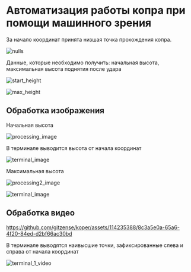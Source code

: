# Автоматизация работы копра при помощи машинного зрения

За начало координат принята низшая точка прохождения копра.

![nulls](https://github.com/gitzense/koper/assets/114235388/9dc17757-961d-414e-923b-061353ae6edf)

Данные, которые необходимо получить: начальная высота, максимальная высота поднятия после удара

![start_height](https://github.com/gitzense/koper/assets/114235388/6db95678-2c1e-4fae-b83e-152e48c2bce2) 

![max_height](https://github.com/gitzense/koper/assets/114235388/24026a61-16a6-4f58-aaf5-c552b0bce04d)

## Обработка изображения

Начальная высота

![processing_image](https://github.com/gitzense/koper/assets/114235388/d5244162-45be-402b-bf5c-79bd39056400)

В терминале выводится высота от начала координат

![terminal_image](https://github.com/gitzense/koper/assets/114235388/eec33bab-dbb2-4100-a7dc-4edba590499d)

Максимальная высота

![processing2_image](https://github.com/gitzense/koper/assets/114235388/a7036d82-3efe-4b96-ab0f-1f026ee6aa30)

![terminal_image](https://github.com/gitzense/koper/assets/114235388/be2792f7-44c1-44f3-8284-3a30f06d97fd)

## Обработка видео

https://github.com/gitzense/koper/assets/114235388/8c3a5e0a-65a6-4f20-84ed-d2bf66ac30bd

В терминале выводятся наивысшие точки, зафиксированные слева и справа от начала координат

![terminal_1_video](https://github.com/gitzense/koper/assets/114235388/845b9620-54b5-4e80-8105-c4120c4b0dd9)




